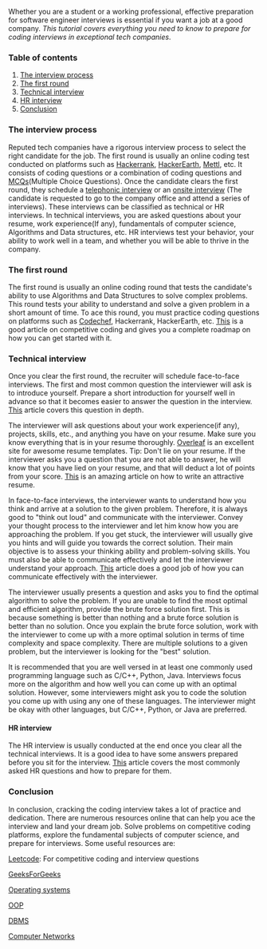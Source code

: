 
Whether you are a student or a working professional, effective preparation for software engineer interviews is essential if you want a job at a good company. *This tutorial covers everything you need to know to prepare for coding interviews in exceptional tech companies*.

### Table of contents

1.  [The interview process](#the-interview-process)
2.  [The first round](#the-first-round)
3.  [Technical interview](#technical-interview)
4.  [HR interview](#hr-interview)
5.  [Conclusion](#conclusion)

### The interview process
Reputed tech companies have a rigorous interview process to select the right candidate for the job. The first round is usually an online coding test conducted on platforms such as [Hackerrank](https://www.hackerrank.com/), [HackerEarth](https://www.hackerearth.com/), [Mettl](https://mettl.com/), etc. It consists of coding questions or a combination of coding questions and [MCQs](https://www.indiabix.com/online-test/aptitude-test/)(Multiple Choice Questions). Once the candidate clears the first round, they schedule a [telephonic interview](https://www.monsterindia.com/career-advice/phone-interview-tips-10-keys-to-succeed-in-a-telephonic-interview-6485.html) or an [onsite interview](https://www.algrim.co/302-onsite-interview) (The candidate is requested to go to the company office and attend a series of interviews). These interviews can be classified as technical or HR interviews. In technical interviews, you are asked questions about your resume, work experience(If any), fundamentals of computer science, Algorithms and Data structures, etc. HR interviews test your behavior, your ability to work well in a team, and whether you will be able to thrive in the company.

### The first round
The first round is usually an online coding round that tests the candidate's ability to use Algorithms and Data Structures to solve complex problems. This round tests your ability to understand and solve a given problem in a short amount of time. To ace this round, you must practice coding questions on platforms such as [Codechef](https://www.codechef.com/), Hackerrank, HackerEarth, etc. [This](https://www.section.io/engineering-education/how-to-start-competitive-programming/) is a good article on competitive coding and gives you a complete roadmap on how you can get started with it.

### Technical interview
Once you clear the first round, the recruiter will schedule face-to-face interviews. The first and most common question the interviewer will ask is to introduce yourself. Prepare a short introduction for yourself well in advance so that it becomes easier to answer the question in the interview. [This](https://www.themuse.com/advice/tell-me-about-yourself-interview-question-answer-examples) article covers this question in depth.

The interviewer will ask questions about your work experience(if any), projects, skills, etc., and anything you have on your resume. Make sure you know everything that is in your resume thoroughly. [Overleaf](https://www.overleaf.com/) is an excellent site for awesome resume templates. Tip: Don't lie on your resume. If the interviewer asks you a question that you are not able to answer, he will know that you have lied on your resume, and that will deduct a lot of points from your score. [This](https://www.jobscan.co/resume-writing-guide) is an amazing article on how to write an attractive resume.  

In face-to-face interviews, the interviewer wants to understand how you think and arrive at a solution to the given problem. Therefore, it is always good to "think out loud" and communicate with the interviewer. Convey your thought process to the interviewer and let him know how you are approaching the problem. If you get stuck, the interviewer will usually give you hints and will guide you towards the correct solution. Their main objective is to assess your thinking ability and problem-solving skills. You must also be able to communicate effectively and let the interviewer understand your approach. [This](https://www.best-job-interview.com/tips-for-job-interviews.html) article does a good job of how you can communicate effectively with the interviewer.

The interviewer usually presents a question and asks you to find the optimal algorithm to solve the problem. If you are unable to find the most optimal and efficient algorithm, provide the brute force solution first. This is because something is better than nothing and a brute force solution is better than no solution. Once you explain the brute force solution, work with the interviewer to come up with a more optimal solution in terms of time complexity and space complexity. There are multiple solutions to a given problem, but the interviewer is looking for the "best" solution.

It is recommended that you are well versed in at least one commonly used programming language such as C/C++, Python, Java. Interviews focus more on the algorithm and how well you can come up with an optimal solution. However, some interviewers might ask you to code the solution you come up with using any one of these languages. The interviewer might be okay with other languages, but C/C++, Python, or Java are preferred.
 
#### HR interview
The HR interview is usually conducted at the end once you clear all the technical interviews. It is a good idea to have some answers prepared before you sit for the interview. [This](https://www.myamcat.com/blog/10-most-common-hr-interview-questions-with-answers-for-freshers/) article covers the most commonly asked HR questions and how to prepare for them.

### Conclusion
In conclusion, cracking the coding interview takes a lot of practice and dedication. There are numerous resources online that can help you ace the interview and land your dream job. Solve problems on competitive coding platforms, explore the fundamental subjects of computer science, and prepare for interviews. Some useful resources are:

[Leetcode](https://leetcode.com/): For competitive coding and interview questions

[GeeksForGeeks](https://www.geeksforgeeks.org/)

[Operating systems](https://placement.freshersworld.com/os-interview-questions/33121830)

[OOP](https://www.geeksforgeeks.org/commonly-asked-oop-interview-questions/)

[DBMS](https://www.softwaretestinghelp.com/top-dbms-interview-questions/)

[Computer Networks](https://www.geeksforgeeks.org/commonly-asked-computer-networks-interview-questions-set-1/)
